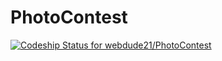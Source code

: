 PhotoContest
============
[ ![Codeship Status for webdude21/PhotoContest](https://codeship.com/projects/baab9730-57a7-0132-66c8-2aedc25d7739/status)](https://codeship.com/projects/49866)
